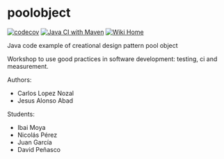 poolobject
==========

[![codecov](https://codecov.io/gh/Nicop17/poolobject/graph/badge.svg?token=D6XRI5RQA1)](https://codecov.io/gh/Nicop17/poolobject)
[![Java CI with Maven](https://github.com/Nicop17/poolobject/actions/workflows/Java17CImaven.yml/badge.svg)](https://github.com/Nicop17/poolobject/actions/workflows/Java17CImaven.yml)
[![Wiki Home](https://img.shields.io/badge/Wiki-Home-blue?style=flat-square)](https://github.com/tu_usuario/tu_repositorio/wiki)



Java code example of creational design pattern pool object

Workshop to use good practices in software development: testing, ci and measurement.

Authors:

- Carlos Lopez Nozal
- Jesus Alonso Abad

Students:

- Ibai Moya
- Nicolás Pérez
- Juan García
- David Peñasco
